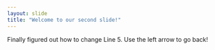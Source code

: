 ```yaml
---
layout: slide
title: "Welcome to our second slide!"
---
```

Finally figured out how to change Line 5.
Use the left arrow to go back!
